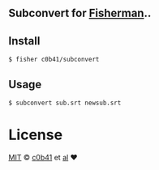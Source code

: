 ## Subconvert for [Fisherman](http://github.com/fisherman/fisherman)..

## Install


```fish
$ fisher c0b41/subconvert
```


## Usage

```fish
$ subconvert sub.srt newsub.srt
```

# License

[MIT](http://opensource.org/licenses/MIT) © [c0b41]( http://github.com/c0b41) et [al](https://github.com/ayhankuru/gitremote/graphs/contributors) :heart:
